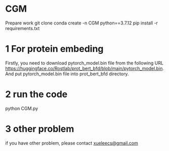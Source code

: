 # CGM

Prepare work
git clone
conda create -n CGM python==3.7.12
pip install -r requirements.txt

# 1 For protein embeding 
Firstly, you need to download pytorch_model.bin file from the following URL https://huggingface.co/Rostlab/prot_bert_bfd/blob/main/pytorch_model.bin. And put pytorch_model.bin file into prot_bert_bfd directory.

# 2 run the code
python CGM.py

# 3 other problem
if you have other problem, please contact xueleecs@gmail.com
